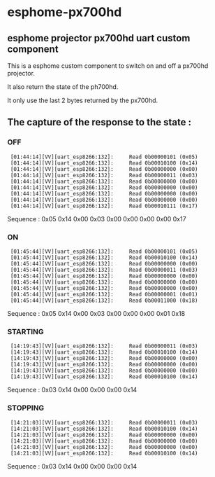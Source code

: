 # esphome-px700hd
## esphome projector px700hd uart custom component

This is a esphome custom component to switch on and off a px700hd projector.

It also return the state of the ph700hd.

It only use the last 2 bytes returned by the px700hd.


## The capture of the response to the state :

###  OFF

     [01:44:14][VV][uart_esp8266:132]:     Read 0b00000101 (0x05)
     [01:44:14][VV][uart_esp8266:132]:     Read 0b00010100 (0x14)
     [01:44:14][VV][uart_esp8266:132]:     Read 0b00000000 (0x00)
     [01:44:14][VV][uart_esp8266:132]:     Read 0b00000011 (0x03)
     [01:44:14][VV][uart_esp8266:132]:     Read 0b00000000 (0x00)
     [01:44:14][VV][uart_esp8266:132]:     Read 0b00000000 (0x00)
     [01:44:14][VV][uart_esp8266:132]:     Read 0b00000000 (0x00)
     [01:44:14][VV][uart_esp8266:132]:     Read 0b00000000 (0x00)
     [01:44:14][VV][uart_esp8266:132]:     Read 0b00010111 (0x17)

Sequence : 0x05 0x14 0x00 0x03 0x00 0x00 0x00 0x00 0x17


###  ON

     [01:45:44][VV][uart_esp8266:132]:     Read 0b00000101 (0x05)
     [01:45:44][VV][uart_esp8266:132]:     Read 0b00010100 (0x14)
     [01:45:44][VV][uart_esp8266:132]:     Read 0b00000000 (0x00)
     [01:45:44][VV][uart_esp8266:132]:     Read 0b00000011 (0x03)
     [01:45:44][VV][uart_esp8266:132]:     Read 0b00000000 (0x00)
     [01:45:44][VV][uart_esp8266:132]:     Read 0b00000000 (0x00)
     [01:45:44][VV][uart_esp8266:132]:     Read 0b00000000 (0x00)
     [01:45:44][VV][uart_esp8266:132]:     Read 0b00000001 (0x01)
     [01:45:44][VV][uart_esp8266:132]:     Read 0b00011000 (0x18)

Sequence : 0x05 0x14 0x00 0x03 0x00 0x00 0x00 0x01 0x18

###  STARTING

     [14:19:43][VV][uart_esp8266:132]:     Read 0b00000011 (0x03)
     [14:19:43][VV][uart_esp8266:132]:     Read 0b00010100 (0x14)
     [14:19:43][VV][uart_esp8266:132]:     Read 0b00000000 (0x00)
     [14:19:43][VV][uart_esp8266:132]:     Read 0b00000000 (0x00)
     [14:19:43][VV][uart_esp8266:132]:     Read 0b00000000 (0x00)
     [14:19:43][VV][uart_esp8266:132]:     Read 0b00010100 (0x14)

Sequence : 0x03 0x14 0x00 0x00 0x00 0x14

### STOPPING


     [14:21:03][VV][uart_esp8266:132]:     Read 0b00000011 (0x03)
     [14:21:03][VV][uart_esp8266:132]:     Read 0b00010100 (0x14)
     [14:21:03][VV][uart_esp8266:132]:     Read 0b00000000 (0x00)
     [14:21:03][VV][uart_esp8266:132]:     Read 0b00000000 (0x00)
     [14:21:03][VV][uart_esp8266:132]:     Read 0b00000000 (0x00)
     [14:21:03][VV][uart_esp8266:132]:     Read 0b00010100 (0x14)

Sequence : 0x03 0x14 0x00 0x00 0x00 0x14
